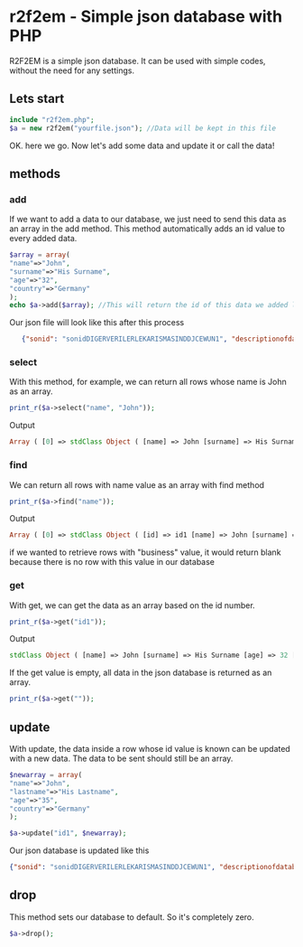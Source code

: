 # r2f2em - Simple json database with PHP
R2F2EM is a simple json database. It can be used with simple codes, without the need for any settings.
## Lets start

```php
include "r2f2em.php";
$a = new r2f2em("yourfile.json"); //Data will be kept in this file
```
OK. here we go. Now let's add some data and update it or call the data!
## methods
### add
If we want to add a data to our database, we just need to send this data as an array in the add method.
This method automatically adds an id value to every added data.
```php
$array = array(
"name"=>"John",
"surname"=>"His Surname",
"age"=>"32",
"country"=>"Germany"
);
echo $a->add($array); //This will return the id of this data we added last
```
Our json file will look like this after this process
```json
   {"sonid": "sonidDIGERVERILERLEKARISMASINDDJCEWUN1", "descriptionofdatabase": {"tr": {"aciklama": "Bu veritabanı, json formatında herkese açık bir veritabanıdır."}},  "id1": {"name":"John","surname":"His Surname","age":"32","country":"Germany"}}
```
### select
With this method, for example, we can return all rows whose name is John as an array.
```php
print_r($a->select("name", "John"));
```
Output
```php
Array ( [0] => stdClass Object ( [name] => John [surname] => His Surname [age] => 32 [country] => Germany ) )
```
### find
We can return all rows with name value as an array with find method
```php
print_r($a->find("name"));
```
Output
```php
Array ( [0] => stdClass Object ( [id] => id1 [name] => John [surname] => His Surname [age] => 32 [country] => Germany ) )
```
if we wanted to retrieve rows with "business" value, it would return blank because there is no row with this value in our database

### get
With get, we can get the data as an array based on the id number.
```php
print_r($a->get("id1"));
```
Output
```php
stdClass Object ( [name] => John [surname] => His Surname [age] => 32 [country] => Germany )
```
If the get value is empty, all data in the json database is returned as an array.
```php
print_r($a->get(""));
```
## update
With update, the data inside a row whose id value is known can be updated with a new data. The data to be sent should still be an array.
```php
$newarray = array(
"name"=>"John",
"lastname"=>"His Lastname",
"age"=>"35",
"country"=>"Germany"
);

$a->update("id1", $newarray);
```
Our json database is updated like this
```json
{"sonid": "sonidDIGERVERILERLEKARISMASINDDJCEWUN1", "descriptionofdatabase": {"tr": {"aciklama": "Bu veritabanı, json formatında herkese açık bir veritabanıdır."}},  "id1": {"name":"John","lastname":"His Lastname","age":"35","country":"Germany"}}
```
## drop
This method sets our database to default. So it's completely zero.
```php
$a->drop();
```
